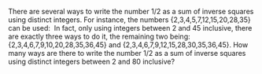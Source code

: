   There are several ways to write the number 1/2 as a sum of inverse squares using distinct integers.  For instance, the numbers {2,3,4,5,7,12,15,20,28,35} can be used:  <img src="http://projecteuler.net/project/images/p_152_sum.gif" border="0" alt="" />  In fact, only using integers between 2 and 45 inclusive, there are exactly three ways to do it, the remaining two being: {2,3,4,6,7,9,10,20,28,35,36,45} and {2,3,4,6,7,9,12,15,28,30,35,36,45}.  How many ways are there to write the number 1/2 as a sum of inverse squares using distinct integers between 2 and 80 inclusive?  